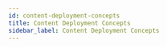 ```yaml
---
id: content-deployment-concepts
title: Content Deployment Concepts
sidebar_label: Content Deployment Concepts
---
```


<div style={{textAlign: "justify"}}>